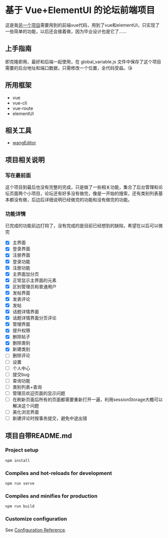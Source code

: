 # 基于 Vue+ElementUI 的论坛前端项目
这是我[另一个项目](https://github.com/gaofer/loudbbsback)需要用到的前端vue代码，用到了vue和elementUI，只实现了一些简单的功能，以后还会接着做，因为毕业设计也是它了……

## 上手指南
即克隆即用，最好和后端一起使用，在 global_variable.js 文件中保存了这个项目需要的后台地址和端口数据，只需修改一个位置，全代码受益。😘

## 所用框架
- vue
- vue-cli
- vue-route
- elementUI

## 相关工具
- [wangEditor](http://www.wangeditor.com/)

## 项目相关说明
### 写在最前面 
这个项目到最后也没有完整的完成，只是做了一些相关功能，集合了后台管理和论坛页面两个小项目，论坛还有好多没有做完，像是一开始的搜索，还有类别列表基本都没有做，后边后详细说明已经做完的功能和没有做完的功能。

### 功能详情
已完成的功能前边打钩了，没有完成的是目前已经想到的缺陷，希望在以后可以做完 
- [x] 主界面
- [x] 登录界面
- [x] 注册界面
- [x] 登录功能
- [x] 注册功能
- [x] 主界面加分页
- [x] 正常显示主界面的元素
- [x] 区别管理员和普通用户
- [x] 发帖界面
- [x] 发表评论
- [x] 发帖
- [x] 话题详情界面
- [x] 话题详情界面分页评论
- [x] 管理界面
- [x] 提升权限
- [x] 删除帖子
- [x] 删除类别
- [x] 新建类别
- [ ] 删除评论
- [ ] 设置
- [ ] 个人中心
- [ ] 提交bug
- [ ] 查询功能
- [ ] 类别列表+查询
- [ ] 管理员欢迎页面的显示问题
- [ ] 在刷新页面后所有的页面都需要重新打开一遍，利用sessionStorage大概可以解决这个问题
- [ ] 美化浏览界面
- [ ] 新建评论时按事务提交，避免中途出错

## 项目自带README.md 
### Project setup
```
npm install
```

### Compiles and hot-reloads for development
```
npm run serve
```

### Compiles and minifies for production
```
npm run build
```

### Customize configuration
See [Configuration Reference](https://cli.vuejs.org/config/).
